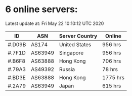 # 6 online servers:

Latest update at: Fri May 22 10:10:12 UTC 2020

| ID | ASN | Server Country | Online |
| -- | --- | -------------- | ------ |
| #.D09B | AS174 | United States | 956 hrs |
| #.7F1D | AS63949 | Singapore | 956 hrs |
| #.B6F8 | AS63888 | Hong Kong | 706 hrs |
| #.79A3 | AS49392 | Russia | 78 hrs |
| #.BD3E | AS63888 | Hong Kong | 1775 hrs |
| #.2A79 | AS63949 | Japan | 615 hrs |

